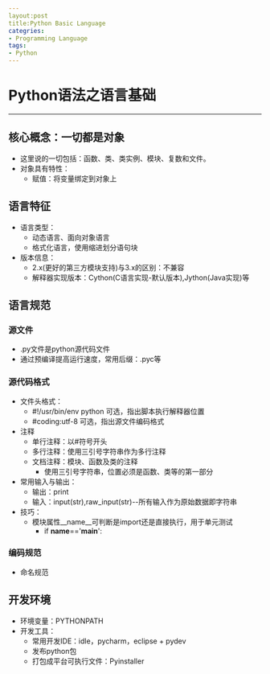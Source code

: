 ```yaml
---
layout:post
title:Python Basic Language
categries:
- Programming Language
tags:
- Python
---
```


# Python语法之语言基础
------------------
## 核心概念：一切都是对象
- 这里说的一切包括：函数、类、类实例、模块、复数和文件。
- 对象具有特性：
	- 赋值：将变量绑定到对象上

## 语言特征
- 语言类型：
	- 动态语言、面向对象语言
	- 格式化语言，使用缩进划分语句块
- 版本信息：
	- 2.x(更好的第三方模块支持)与3.x的区别：不兼容
	- 解释器实现版本：Cython(C语言实现-默认版本),Jython(Java实现)等
		
## 语言规范
### 源文件
- .py文件是python源代码文件
- 通过预编译提高运行速度，常用后缀：.pyc等
### 源代码格式
- 文件头格式：
	- #!/usr/bin/env python 可选，指出脚本执行解释器位置
	- #coding:utf-8 可选，指出源文件编码格式
- 注释
	- 单行注释：以#符号开头
	- 多行注释：使用三引号字符串作为多行注释
	- 文档注释：模块、函数及类的注释
		- 使用三引号字符串，位置必须是函数、类等的第一部分
- 常用输入与输出：
	- 输出：print
	- 输入：input(str),raw_input(str)--所有输入作为原始数据即字符串
- 技巧：
	- 模块属性__name__可判断是import还是直接执行，用于单元测试
		- if __name__=='__main__':
### 编码规范
- 命名规范

## 开发环境
- 环境变量：PYTHONPATH
- 开发工具：
	- 常用开发IDE：idle，pycharm，eclipse + pydev
	- 发布python包
	- 打包成平台可执行文件：Pyinstaller